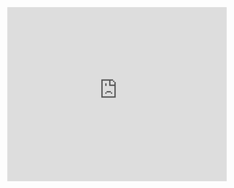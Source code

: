 <iframe src="https://raw.githubusercontent.com/OctacomFR/wordpress-development-kit/main/css-global.css" width="100%" height="400" frameborder="0" scrolling="no"></iframe>

